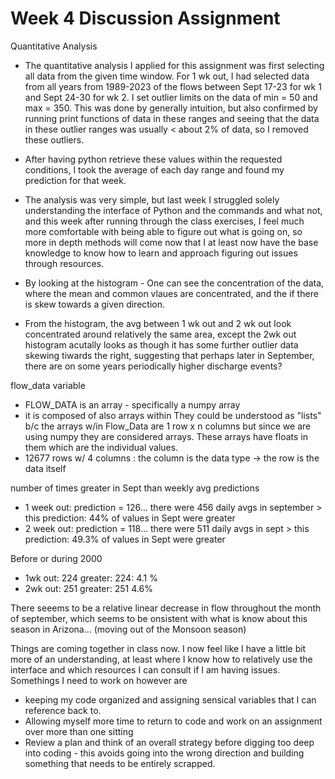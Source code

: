 # Week 4 Discussion Assignment

Quantitative Analysis
- The quantitative analysis I applied for this assignment was first selecting all data from the given time window. For 1 wk out, I had selected data from all years from 1989-2023 of the flows between Sept 17-23 for wk 1 and Sept 24-30 for wk 2. I set outlier limits on the data of min = 50 and max = 350. This was done by generally intuition, but also confirmed by running print functions of data in these ranges and seeing that the data in these outlier ranges was usually < about 2% of data, so I removed these outliers. 
- After having python retrieve these values within the requested conditions, I took the average of each day range and found my prediction for that week.
- The analysis was very simple, but last week I struggled solely understanding the interface of Python and the commands and what not, and this week after running through the class exercises, I feel much more comfortable with being able to figure out what is going on, so more in depth methods will come now that I at least now have the base knowledge to know how to learn and approach figuring out issues through resources. 

- By looking at the histogram - One can see the concentration of the data, where the mean and common vlaues are concentrated, and the if there is skew towards a given direction. 
- From the histogram, the avg between 1 wk out and 2 wk out look concentrated around relatively the same area, except the 2wk out histogram acutally looks as though it has some further outlier data skewing tiwards the right, suggesting that perhaps later in September, there are on some years periodically higher discharge events? 

flow_data variable
- FLOW_DATA is an array - specifically a numpy array
- it is composed of also arrays within They could be understood as "lists" b/c the arrays w/in Flow_Data are 1 row x n columns but since we are using numpy they are considered arrays. These arrays have floats in them which are the individual values. 
- 12677 rows w/ 4 columns : the column is the data type -> the row is the data itself

number of times greater in Sept than weekly avg predictions
- 1 week out: prediction = 126... there were 456 daily avgs in september > this prediction: 44% of values in Sept were greater
- 2 week out: prediction = 118... there were 511 daily avgs in sept > this prediction: 49.3% of values in Sept were greater
  
Before or during 2000
- 1wk out: 224 greater: 224: 4.1 %
- 2wk out: 251 greater: 251 4.6%

There seeems to be a relative linear decrease in flow throughout the month of september, which seems to be onsistent with what is know about this season in Arizona... (moving out of the Monsoon season)

Things are coming together in class now. I now feel like I have a little bit more of an understanding, at least where I know how to relatively use the interface and which resources I can consult if I am having issues. Somethings I need to work on however are
- keeping my code organized and assigning sensical variables that I can reference back to. 
- Allowing myself more time to return to code and work on an assignment over more than one sitting
- Review a plan and think of an overall strategy before digging too deep into coding - this avoids going into the wrong direction and building something that needs to be entirely scrapped. 


